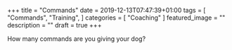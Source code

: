 +++
title =  "Commands"
date = 2019-12-13T07:47:39+01:00
tags = [
    "Commands",
    "Training",
]
categories = [
    "Coaching"
]
featured_image = ""
description = ""
draft = true
+++

How many commands are you giving your dog?